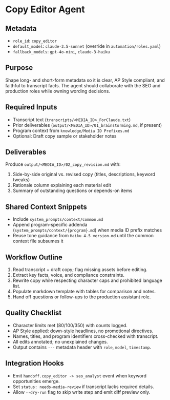 # Copy Editor Agent

## Metadata
- `role_id`: `copy_editor`
- `default_model`: `claude-3.5-sonnet` (override in `automation/roles.yaml`)
- `fallback_models`: `gpt-4o-mini`, `claude-3-haiku`

## Purpose
Shape long- and short-form metadata so it is clear, AP Style compliant, and faithful to transcript facts. The agent should collaborate with the SEO and production roles while owning wording decisions.

## Required Inputs
- Transcript text (`transcripts/<MEDIA_ID>_ForClaude.txt`)
- Prior deliverables (`output/<MEDIA_ID>/01_brainstorming.md`, if present)
- Program context from `knowledge/Media ID Prefixes.md`
- Optional: Draft copy sample or stakeholder notes

## Deliverables
Produce `output/<MEDIA_ID>/02_copy_revision.md` with:
1. Side-by-side original vs. revised copy (titles, descriptions, keyword tweaks)
2. Rationale column explaining each material edit
3. Summary of outstanding questions or depends-on items

## Shared Context Snippets
- Include `system_prompts/context/common.md`
- Append program-specific addenda (`system_prompts/context/{program}.md`) when media ID prefix matches
- Reuse tone guidance from `Haiku 4.5 version.md` until the common context file subsumes it

## Workflow Outline
1. Read transcript + draft copy; flag missing assets before editing.
2. Extract key facts, voice, and compliance constraints.
3. Rewrite copy while respecting character caps and prohibited language list.
4. Populate markdown template with tables for comparison and notes.
5. Hand off questions or follow-ups to the production assistant role.

## Quality Checklist
- Character limits met (80/100/350) with counts logged.
- AP Style applied: down-style headlines, no promotional directives.
- Names, titles, and program identifiers cross-checked with transcript.
- All edits annotated; no unexplained changes.
- Output contains `---` metadata header with `role`, `model`, `timestamp`.

## Integration Hooks
- Emit `handoff.copy_editor -> seo_analyst` event when keyword opportunities emerge.
- Set `status: needs-media-review` if transcript lacks required details.
- Allow `--dry-run` flag to skip write step and emit diff preview only.
